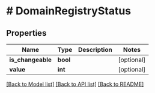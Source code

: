 # # DomainRegistryStatus

## Properties

Name | Type | Description | Notes
------------ | ------------- | ------------- | -------------
**is_changeable** | **bool** |  | [optional]
**value** | **int** |  | [optional]

[[Back to Model list]](../../README.md#models) [[Back to API list]](../../README.md#endpoints) [[Back to README]](../../README.md)
